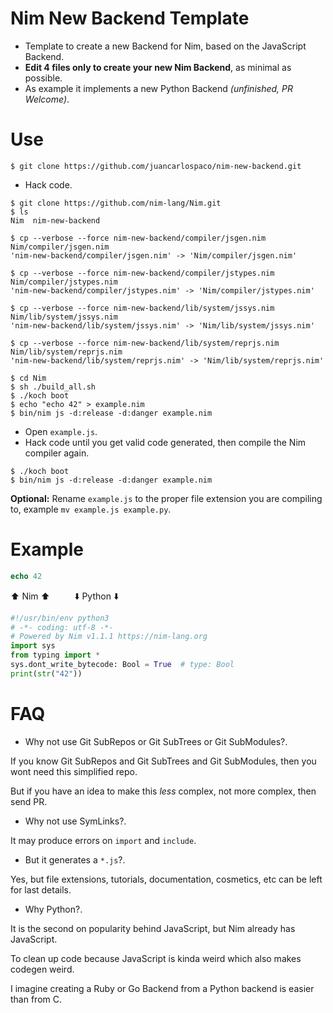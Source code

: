 # Nim New Backend Template

- Template to create a new Backend for Nim, based on the JavaScript Backend.
- **Edit 4 files only to create your new Nim Backend**, as minimal as possible.
- As example it implements a new Python Backend *(unfinished, PR Welcome)*.


# Use

```
$ git clone https://github.com/juancarlospaco/nim-new-backend.git
```

- Hack code.

```console
$ git clone https://github.com/nim-lang/Nim.git
$ ls
Nim  nim-new-backend

$ cp --verbose --force nim-new-backend/compiler/jsgen.nim Nim/compiler/jsgen.nim
'nim-new-backend/compiler/jsgen.nim' -> 'Nim/compiler/jsgen.nim'

$ cp --verbose --force nim-new-backend/compiler/jstypes.nim Nim/compiler/jstypes.nim
'nim-new-backend/compiler/jstypes.nim' -> 'Nim/compiler/jstypes.nim'

$ cp --verbose --force nim-new-backend/lib/system/jssys.nim Nim/lib/system/jssys.nim
'nim-new-backend/lib/system/jssys.nim' -> 'Nim/lib/system/jssys.nim'

$ cp --verbose --force nim-new-backend/lib/system/reprjs.nim Nim/lib/system/reprjs.nim
'nim-new-backend/lib/system/reprjs.nim' -> 'Nim/lib/system/reprjs.nim'

$ cd Nim
$ sh ./build_all.sh
$ ./koch boot
$ echo "echo 42" > example.nim
$ bin/nim js -d:release -d:danger example.nim
```

- Open `example.js`.
- Hack code until you get valid code generated, then compile the Nim compiler again.

```console
$ ./koch boot
$ bin/nim js -d:release -d:danger example.nim
```

**Optional:**
Rename `example.js` to the proper file extension you are compiling to,
example `mv example.js example.py`.


# Example

```nim
echo 42
```
:arrow_up: Nim :arrow_up: &nbsp;&nbsp;&nbsp;&nbsp;&nbsp;&nbsp;&nbsp;&nbsp; :arrow_down: Python :arrow_down:
```python
#!/usr/bin/env python3
# -*- coding: utf-8 -*-
# Powered by Nim v1.1.1 https://nim-lang.org
import sys
from typing import *
sys.dont_write_bytecode: Bool = True  # type: Bool
print(str("42"))
```


# FAQ

- Why not use Git SubRepos or Git SubTrees or Git SubModules?.

If you know Git SubRepos and Git SubTrees and Git SubModules,
then you wont need this simplified repo.

But if you have an idea to make this *less* complex, not more complex, then send PR.

- Why not use SymLinks?.

It may produce errors on `import` and `include`.

- But it generates a `*.js`?.

Yes, but file extensions, tutorials, documentation, cosmetics, etc can be left for last details.

- Why Python?.

It is the second on popularity behind JavaScript, but Nim already has JavaScript.

To clean up code because JavaScript is kinda weird which also makes codegen weird.

I imagine creating a Ruby or Go Backend from a Python backend is easier than from C.
